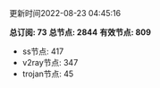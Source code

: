 更新时间2022-08-23 04:45:16

**总订阅: 73**
**总节点: 2844**
**有效节点: 809**
- ss节点: 417
- v2ray节点: 347
- trojan节点: 45

